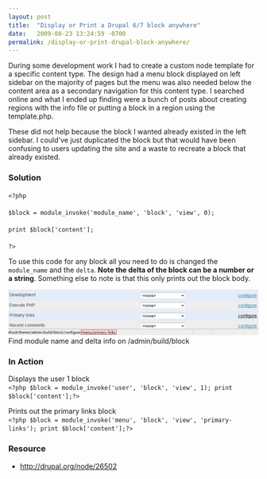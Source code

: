 ```yaml
---
layout: post
title:  "Display or Print a Drupal 6/7 block anywhere"
date:   2009-08-23 13:24:59 -0700
permalink: /display-or-print-drupal-block-anywhere/
---
```

<p>During some development work I had to create a custom node template for a specific content type. The design had a menu block displayed on left sidebar on the majority of pages but the menu  was also needed below the content area as a secondary navigation for this content type. I searched online and what I ended up finding were a bunch of posts about creating regions with the info file or 
  putting a block in a region using the template.php.</p>
<p>These did not help because the block I wanted already existed in the left sidebar. I could've just duplicated the block but that would have been confusing to users updating the site and a waste to recreate a block that already existed.</p>
<h3>Solution</h3>
<p><code>&lt;?php<br />
$block = module_invoke('module_name', 'block', 'view', 0);<br />
print $block['content'];<br />
?&gt;</code>
</p>
<p>To use this code for any block all you need to do is changed the <code>module_name</code> and the <code>delta</code>. <strong>Note the delta of the block can be a number or a string</strong>. Something else to note is that this only prints out the block body.</p>
<div id="caption">
<img src="/img/blockinfo.gif" alt="Find module name and delta info on /admin/build/block" title="Find module name and delta info on /admin/build/block" />
<br />
Find module name and delta info on /admin/build/block
</div>
<h3>In Action</h3>
<p>Displays the user 1 block<br />
<code>&lt;?php $block = module_invoke('user', 'block', 'view', 1); print $block['content'];?&gt;</code>
</p>
<p>Prints out the primary links block<br />
<code>&lt;?php $block = module_invoke('menu', 'block', 'view', 'primary-links'); print $block['content'];?&gt;</code></p>
<h3>Resource</h3>
<ul>
	<li><a href="http://drupal.org/node/26502">http://drupal.org/node/26502</a></li>
</ul>
